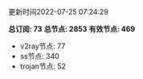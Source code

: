 更新时间2022-07-25 07:24:29

**总订阅: 73**
**总节点: 2853**
**有效节点: 469**
- v2ray节点: 77
- ss节点: 340
- trojan节点: 52
